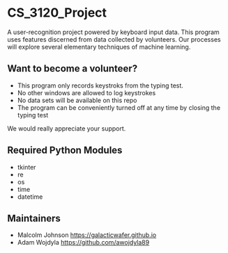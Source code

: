 # CS_3120_Project

A user-recognition project powered by keyboard input data. This program uses features discerned from data collected by volunteers. Our processes will explore several elementary techniques of machine learning.
                
## Want to become a volunteer?

- This program only records keystroks from the typing test. 
- No other windows are allowed to log keystrokes
- No data sets will be available on this repo
- The program can be conveniently turned off at any time by closing the typing test

We would really appreciate your support.

## Required Python Modules

- tkinter
- re
- os
- time
- datetime

## Maintainers

- Malcolm Johnson https://galacticwafer.github.io
- Adam Wojdyla https://github.com/awojdyla89
